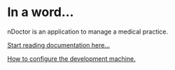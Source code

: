# In a word... #

nDoctor is an application to manage a medical practice.

[Start reading documentation here...](Sidemenu.md)

[How to configure the development machine.](DevMachine.md)